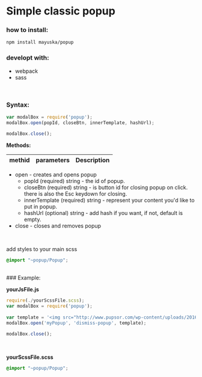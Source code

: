 # Simple classic popup

### how to install:

```bash
npm install mayuska/popup
```


### developt with:
 - webpack
 - sass
 

<br/>


### Syntax:
```javascript
var modalBox = require('popup');
modalBox.open(popId, closeBtn, innerTemplate, hashUrl);

modalBox.close();
```

**Methods:**

methid | parameters | Description
--- | --- | ---
- open - creates and opens popup
    - popId (required) string - the id of popup.
    - closeBtn (required) string - is button id for closing popup on click. there is also the Esc keydown for closing.
    - innerTemplate (required) string - represent your content you'd like to put in popup.
    - hashUrl (optional) string - add hash if you want, if not, default is empty.
- close - closes and removes popup

<br/>

add styles to your main scss
```SCSS
@import "~popup/Popup";
```

<br/>
### Example:

**yourJsFile.js**

```javascript
require(./yourScssFile.scss);
var modalBox = require('popup');
 
var template = '<img src="http://www.pupsor.com/wp-content/uploads/2016/03/cute-small-puppies.jpg">';
modalBox.open('myPopup', 'dismiss-popup', template);

modalBox.close();
```
<br/>

**yourScssFile.scss**

```SCSS
@import "~popup/Popup";
```
